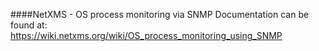 ####NetXMS - OS process monitoring via SNMP
Documentation can be found at:<br>
https://wiki.netxms.org/wiki/OS_process_monitoring_using_SNMP
